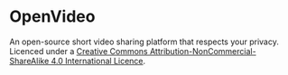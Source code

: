 # OpenVideo
An open-source short video sharing platform that respects your privacy. Licenced under a [Creative Commons Attribution-NonCommercial-ShareAlike 4.0 International Licence](https://creativecommons.org/licenses/by-nc-sa/4.0/).